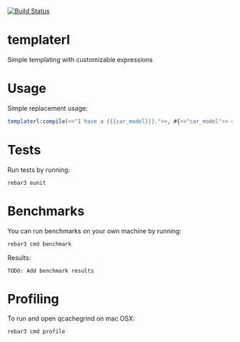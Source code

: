 [![Build Status](https://travis-ci.org/shezarkhani/templaterl.svg?branch=documentation)](https://travis-ci.org/shezarkhani/templaterl)

# templaterl
Simple templating with customizable expressions

# Usage
Simple replacement usage:
```erlang
templaterl:compile(<<"I have a {{{car_model}}}.">>, #{<<"car_model">> => <<"Nissan GTR">>})
```

# Tests
Run tests by running:
```
rebar3 eunit
```

# Benchmarks
You can run benchmarks on your own machine by running:
```bash
rebar3 cmd benchmark
```

Results:
```
TODO: Add benchmark results
```

# Profiling
To run and open qcachegrind on mac OSX:
```bash
rebar3 cmd profile
```